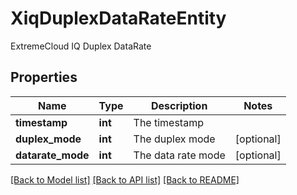 # XiqDuplexDataRateEntity

ExtremeCloud IQ Duplex DataRate
## Properties
Name | Type | Description | Notes
------------ | ------------- | ------------- | -------------
**timestamp** | **int** | The timestamp | 
**duplex_mode** | **int** | The duplex mode | [optional] 
**datarate_mode** | **int** | The data rate mode | [optional] 

[[Back to Model list]](../README.md#documentation-for-models) [[Back to API list]](../README.md#documentation-for-api-endpoints) [[Back to README]](../README.md)


